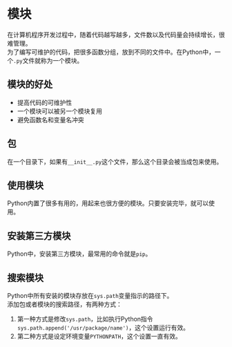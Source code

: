 # 模块
在计算机程序开发过程中，随着代码越写越多，文件数以及代码量会持续增长，很难管理。    
为了编写可维护的代码，把很多函数分组，放到不同的文件中。在Python中，一个`.py`文件就称为一个模块。   

## 模块的好处
* 提高代码的可维护性
* 一个模块可以被另一个模块复用
* 避免函数名和变量名冲突

## 包
在一个目录下，如果有`__init__.py`这个文件，那么这个目录会被当成包来使用。    

## 使用模块
Python内置了很多有用的，用起来也很方便的模块。只要安装完毕，就可以使用。    

## 安装第三方模块
Python中，安装第三方模块，最常用的命令就是`pip`。    

## 搜索模块
Python中所有安装的模块存放在`sys.path`变量指示的路径下。    
添加包或者模块的搜索路径，有两种方式：
1. 第一种方式是修改`sys.path`，比如执行Python指令`sys.path.append('/usr/package/name')`，这个设置运行有效。
2. 第二种方式是设定环境变量`PYTHONPATH`，这个设置一直有效。   
